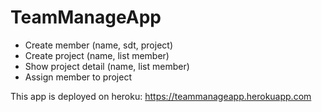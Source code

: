 # TeamManageApp
+ Create member (name, sdt, project)
+ Create project (name, list member)
+ Show project detail (name, list member)
+ Assign member to project

This app is deployed on heroku: https://teammanageapp.herokuapp.com
